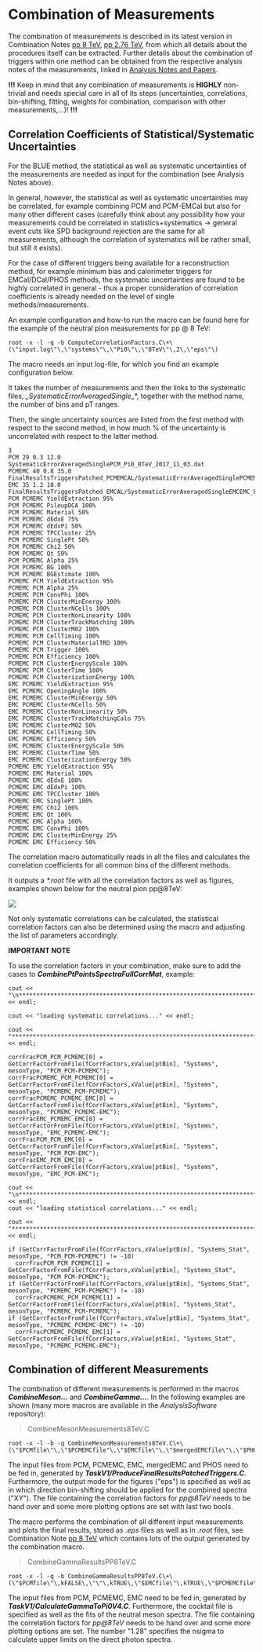 # Combination of Measurements

The combination of measurements is described in its latest version in Combination Notes [pp 8 TeV](https://aliceinfo.cern.ch/Notes/node/522), [pp 2.76 TeV](https://aliceinfo.cern.ch/Notes/node/484), from which all details about the procedures itself can be extracted.
Further details about the combination of triggers within one method can be obtained from the respective analysis notes of the measurements, linked in [Analysis Notes and Papers](/Introduction/notes.md).

**!!!**
Keep in mind that any combination of measurements is **HIGHLY** non-trivial and needs special care in all of its steps (uncertainties, correlations, bin-shifting, fitting, weights for combination, comparison with other measurements,...)!
**!!!**

## Correlation Coefficients of Statistical/Systematic Uncertainties

For the BLUE method, the statistical as well as systematic uncertainties of the measurements are needed as input for the combination (see Analysis Notes above).

In general, however, the statistical as well as systematic uncertainties may be correlated, for example combining PCM and PCM-EMCal but also for many other different cases (carefully think about any possibility how your measurements could be correlated in statistics+systematics -> general event cuts like SPD background rejection are the same for all measurements, although the correlation of systematics will be rather small, but still it exists).

For the case of different triggers being available for a reconstruction method, for example minimum bias and calorimeter triggers for EMCal/DCal/PHOS methods, the systematic uncertainties are found to be highly correlated in general - thus a proper consideration of correlation coefficients is already needed on the level of single methods/measurements.

An example configuration and how-to run the macro can be found here for the example of the neutral pion measurements for pp @ 8 TeV:

```
root -x -l -q -b ComputeCorrelationFactors.C\+\(\"input.log\"\,\"systems\"\,\"Pi0\"\,\"8TeV\"\,2\,\"eps\"\)
```

The macro needs an input log-file, for which you find an example configuration below.

It takes the number of measurements and then the links to the systematic files, **_SystematicErrorAveragedSingle*_**, together with the method name, the number of bins and pT ranges.

Then, the single uncertainty sources are listed from the first method with respect to the second method, in how much % of the uncertainty is uncorrelated with respect to the latter method.

```
3
PCM 29 0.3 12.0 SystematicErrorAveragedSinglePCM_Pi0_8TeV_2017_11_03.dat
PCMEMC 40 0.8 35.0 FinalResultsTriggersPatched_PCMEMCAL/SystematicErrorAveragedSinglePCMEMC_Pi0_8TeV.dat
EMC 35 1.2 18.0 FinalResultsTriggersPatched_EMCAL/SystematicErrorAveragedSingleEMCEMC_Pi0_8TeV.dat
PCM PCMEMC YieldExtraction 95%
PCM PCMEMC PileupDCA 100%
PCM PCMEMC Material 50%
PCM PCMEMC dEdxE 75%
PCM PCMEMC dEdxPi 50%
PCM PCMEMC TPCCluster 25%
PCM PCMEMC SinglePt 50%
PCM PCMEMC Chi2 50%
PCM PCMEMC Qt 50%
PCM PCMEMC Alpha 25%
PCM PCMEMC BG 100%
PCM PCMEMC BGEstimate 100%
PCMEMC PCM YieldExtraction 95%
PCMEMC PCM Alpha 25%
PCMEMC PCM ConvPhi 100%
PCMEMC PCM ClusterMinEnergy 100%
PCMEMC PCM ClusterNCells 100%
PCMEMC PCM ClusterNonLinearity 100%
PCMEMC PCM ClusterTrackMatching 100%
PCMEMC PCM ClusterM02 100%
PCMEMC PCM CellTiming 100%
PCMEMC PCM ClusterMaterialTRD 100%
PCMEMC PCM Trigger 100%
PCMEMC PCM Efficiency 100%
PCMEMC PCM ClusterEnergyScale 100%
PCMEMC PCM ClusterTime 100%
PCMEMC PCM ClusterizationEnergy 100%
EMC PCMEMC YieldExtraction 95%
EMC PCMEMC OpeningAngle 100%
EMC PCMEMC ClusterMinEnergy 50%
EMC PCMEMC ClusterNCells 50%
EMC PCMEMC ClusterNonLinearity 50%
EMC PCMEMC ClusterTrackMatchingCalo 75%
EMC PCMEMC ClusterM02 50%
EMC PCMEMC CellTiming 50%
EMC PCMEMC Efficiency 50%
EMC PCMEMC ClusterEnergyScale 50%
EMC PCMEMC ClusterTime 50%
EMC PCMEMC ClusterizationEnergy 50%
PCMEMC EMC YieldExtraction 95%
PCMEMC EMC Material 100%
PCMEMC EMC dEdxE 100%
PCMEMC EMC dEdxPi 100%
PCMEMC EMC TPCCluster 100%
PCMEMC EMC SinglePt 100%
PCMEMC EMC Chi2 100%
PCMEMC EMC Qt 100%
PCMEMC EMC Alpha 100%
PCMEMC EMC ConvPhi 100%
PCMEMC EMC ClusterMinEnergy 25%
PCMEMC EMC Efficiency 50%
```

The correlation macro automatically reads in all the files and calculates the correlation coefficients for all common bins of the different methods.

It outputs a _*.root_ file with all the correlation factors as well as figures, examples shown below for the neutral pion pp@8TeV:

![](/assets/pp8TeV_Systems_Pi0_corrFactors.jpg)

Not only systematic correlations can be calculated, the statistical correlation factors can also be determined using the macro and adjusting the list of parameters accordingly.

**IMPORTANT NOTE**

To use the correlation factors in your combination, make sure to add the cases to **_CombinePtPointsSpectraFullCorrMat_**, example:

```
cout << "\n**************************************************************************************************" << endl;

cout << "loading systematic correlations..." << endl;

cout << "**************************************************************************************************\n" << endl;

corrFracPCM_PCM_PCMEMC[0] = GetCorrFactorFromFile(fCorrFactors,xValue[ptBin], "Systems", mesonType, "PCM_PCM-PCMEMC");
corrFracPCMEMC_PCM_PCMEMC[0] = GetCorrFactorFromFile(fCorrFactors,xValue[ptBin], "Systems", mesonType, "PCMEMC_PCM-PCMEMC");
corrFracPCMEMC_PCMEMC_EMC[0] = GetCorrFactorFromFile(fCorrFactors,xValue[ptBin], "Systems", mesonType, "PCMEMC_PCMEMC-EMC");
corrFracEMC_PCMEMC_EMC[0] = GetCorrFactorFromFile(fCorrFactors,xValue[ptBin], "Systems", mesonType, "EMC_PCMEMC-EMC");
corrFracPCM_PCM_EMC[0] = GetCorrFactorFromFile(fCorrFactors,xValue[ptBin], "Systems", mesonType, "PCM_PCM-EMC");
corrFracEMC_PCM_EMC[0] = GetCorrFactorFromFile(fCorrFactors,xValue[ptBin], "Systems", mesonType, "EMC_PCM-EMC");

cout << "\n**************************************************************************************************" << endl;
cout << "loading statistical correlations..." << endl;

cout << "**************************************************************************************************\n" << endl;

if (GetCorrFactorFromFile(fCorrFactors,xValue[ptBin], "Systems_Stat", mesonType, "PCM_PCM-PCMEMC") != -10)
  corrFracPCM_PCM_PCMEMC[1] = GetCorrFactorFromFile(fCorrFactors,xValue[ptBin], "Systems_Stat", mesonType, "PCM_PCM-PCMEMC");
if (GetCorrFactorFromFile(fCorrFactors,xValue[ptBin], "Systems_Stat", mesonType, "PCMEMC_PCM-PCMEMC") != -10)
  corrFracPCMEMC_PCM_PCMEMC[1] = GetCorrFactorFromFile(fCorrFactors,xValue[ptBin], "Systems_Stat", mesonType, "PCMEMC_PCM-PCMEMC");
if (GetCorrFactorFromFile(fCorrFactors,xValue[ptBin], "Systems_Stat", mesonType, "PCMEMC_PCMEMC-EMC") != -10)
  corrFracPCMEMC_PCMEMC_EMC[1] = GetCorrFactorFromFile(fCorrFactors,xValue[ptBin], "Systems_Stat", mesonType, "PCMEMC_PCMEMC-EMC");
```

## Combination of different Measurements

The combination of different measurements is performed in the macros **_CombineMeson..._** and **_CombineGamma..._**. In the following examples are shown (many more macros are available in the _AnalysisSoftware_ repository):

> CombineMesonMeasurements8TeV.C
```
root -x -l -b -q CombineMesonMeasurements8TeV.C\+\(\"$PCMfile\"\,\"$PCMEMCfile"\,\"$EMCfile\"\,\"$mergedEMCfile\"\,\"$PHOSfile\"\,\"eps\"\,\"\"\,\"\"\,\"XY\"\,\"ComputeCorrelationFactors_pp8TeV/pp8TeV.root\"\,kTRUE\,kFALSE\)
```

The input files from PCM, PCMEMC, EMC, mergedEMC and PHOS need to be fed in, generated by **_TaskV1/ProduceFinalResultsPatchedTriggers.C_**. Furthermore, the output mode for the figures ("eps") is specified as well as in which direction bin-shifting should be applied for the combined spectra ("XY"). The file containing the correlation factors for _pp@8TeV_ needs to be hand over and some more plotting options are set with last two bools.

The macro performs the combination of all different input measurements and plots the final results, stored as _.eps_ files as well as in _.root_ files, see Combination Note [pp 8 TeV](https://aliceinfo.cern.ch/Notes/node/522) which contains lots of the output generated by the combination macro.

> CombineGammaResultsPP8TeV.C
```
root -x -l -q -b CombineGammaResultsPP8TeV.C\+\(\"$PCMfile\"\,kFALSE\,\"\"\,kTRUE\,\"$EMCfile\"\,kTRUE\,\"$PCMEMCfile\"\,\"$cocktail\"\,\"C\"\,\"$corrFile\"\,kFALSE\,1.28\,kTRUE\,\"FitsPaperPP8TeV_2017_11_16.root\"\)
```

The input files from PCM, PCMEMC, EMC need to be fed in, generated by **_TaskV1/CalculateGammaToPi0V4.C_**. Furthermore, the cocktail file is specified as well as the fits of the neutral meson spectra. The file containing the correlation factors for _pp@8TeV_ needs to be hand over and some more plotting options are set. The number "1.28" specifies the nsigma to calculate upper limits on the direct photon spectra.
